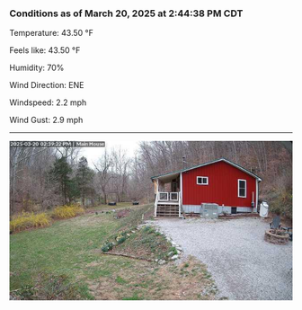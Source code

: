 ### Conditions as of March 20, 2025 at 2:44:38 PM CDT 

Temperature: 43.50 &deg;F

Feels like: 43.50 &deg;F

Humidity: 70%

Wind Direction: ENE

Windspeed: 2.2 mph

Wind Gust: 2.9 mph

---

<img src="./images/latest.jpeg"/>


